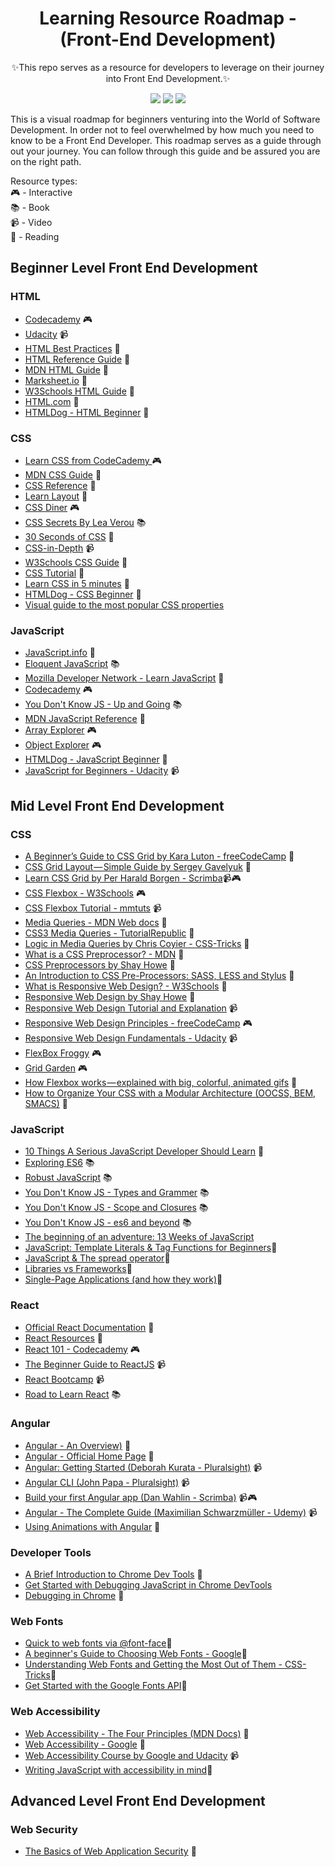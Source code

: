 <div align="center">
   <h1>Learning Resource Roadmap - (Front-End Development)</h1>
	<p>✨This repo serves as a resource for developers to leverage on their journey into Front End Development.</>✨</p>
   <p align="center">
    <a href="https://github.com/lauragift21/Learning-Resource-Path-Front-End"><img src="https://img.shields.io/badge/Roadmap-2019-purple.svg"/></a>
      <a href="https://twitter.com/intent/tweet?text=Learning%20Resource%20Roadmap%20for%20Front%20End%20Developers%20by%20@lauragift21%20%20https%3A//github.com/lauragift21/Learning-Resource-Path-Front-End"><img src="https://img.shields.io/badge/twitter-tweet-blue.svg"/></a>
<a href="https://twitter.com/lauragift21"><img src="https://img.shields.io/badge/feedback-@lauragift21-green.svg" /></a>
  </p>
</div>

This is a visual roadmap for beginners venturing into the World of Software Development. In order not to feel overwhelmed by how much you need to know to be a Front End Developer. This roadmap serves as a guide through out your journey. You can follow through this guide and be assured you are on the right path.

Resource types:  
 🎮 - Interactive  
 📚 - Book  
 📹 - Video  
 📝 - Reading  

##  Beginner Level Front End Development

### HTML
 - [Codecademy](https://www.codecademy.com/learn/learn-html) 🎮
 - [Udacity](https://www.udacity.com/course/intro-to-html-and-css--ud001) 📹
 - [HTML Best Practices](https://github.com/hail2u/html-best-practices) 📝
 - [HTML Reference Guide](https://htmlreference.io/) 📝
 - [MDN HTML Guide](https://developer.mozilla.org/en-US/docs/Learn/HTML) 📝
 - [Marksheet.io](https://marksheet.io/html-basics.html) 📝
 - [W3Schools HTML Guide](https://www.w3schools.com/html/) 📝
 - [HTML.com](https://html.com/) 📝
 - [HTMLDog - HTML Beginner](http://www.htmldog.com/guides/html/beginner/) 📝

### CSS

- [Learn CSS from CodeCademy ](https://www.codecademy.com/learn/learn-css) 🎮
- [MDN CSS Guide](https://developer.mozilla.org/en-US/docs/Learn/CSS) 📝
- [CSS Reference](https://cssreference.io/) 📝
- [Learn Layout](http://learnlayout.com/) 📝
- [CSS Diner](http://flukeout.github.io/) 🎮
- [CSS Secrets By Lea Verou](https://www.amazon.com/CSS-Secrets-Solutions-Everyday-Problems/dp/1449372635/?&_encoding=UTF8&tag=frontend-handbook-20&linkCode=ur2&linkId=40a9480c18839b4b2ea798aa2afafd0e&camp=1789&creative=9325) 📚
- [30 Seconds of CSS](https://30-seconds.github.io/30-seconds-of-css/) 📝
- [CSS-in-Depth](https://frontendmasters.com/courses/css-in-depth-v2/) 📹
- [W3Schools CSS Guide](https://www.w3schools.com/css/css_intro.asp) 📝
- [CSS Tutorial](https://www.csstutorial.net/css-intro/introductioncss-part1.php) 📝
- [Learn CSS in 5 minutes](https://medium.freecodecamp.org/get-started-with-css-in-5-minutes-e0804813fc3e) 📝
- [HTMLDog - CSS Beginner](http://www.htmldog.com/guides/css/beginner/) 📝
- [Visual guide to the most popular CSS properties](https://hackr.io/tutorial/visual-guide-to-the-most-popular-css-properties)

### JavaScript
 - [JavaScript.info](https://javascript.info/) 📝
 - [Eloquent JavaScript](https://eloquentjavascript.net/) 📚
 - [Mozilla Developer Network -  Learn JavaScript](https://developer.mozilla.org/en-US/docs/Learn/JavaScript) 📝
 - [Codecademy](https://www.codecademy.com/learn/learn-javascript) 🎮
 - [You Don't Know JS - Up and Going](https://github.com/getify/You-Dont-Know-JS/blob/master/up%20&%20going/README.md#you-dont-know-js-up--going) 📚
 - [MDN JavaScript Reference](https://developer.mozilla.org/en-US/docs/Web/JavaScript/Reference) 📝
 - [Array Explorer](https://sdras.github.io/array-explorer/) 🎮
 - [Object Explorer](https://sdras.github.io/object-explorer/) 🎮
 - [HTMLDog - JavaScript Beginner](http://www.htmldog.com/guides/javascript) 📝
 - [JavaScript for Beginners - Udacity](https://www.udacity.com/course/intro-to-javascript--ud803) 📹

##  Mid Level Front End Development

### CSS

- [A Beginner’s Guide to CSS Grid by Kara Luton - freeCodeCamp](https://medium.freecodecamp.org/a-beginners-guide-to-css-grid-3889612c4b35) 📝
- [CSS Grid Layout — Simple Guide by Sergey Gavelyuk](https://codeburst.io/css-grid-layout-simple-guide-e0296cf14fe8) 📝
- [Learn CSS Grid by Per Harald Borgen - Scrimba](https://scrimba.com/g/gR8PTE)📹🎮
- [CSS Flexbox - W3Schools](https://www.w3schools.com/css/css3_flexbox.asp) 🎮
- [CSS Flexbox Tutorial - mmtuts](https://www.youtube.com/watch?v=0e02dl66PYo) 📹
- [Media Queries - MDN Web docs](https://developer.mozilla.org/en-US/docs/Web/CSS/Media_Queries) 📝
- [CSS3 Media Queries - TutorialRepublic](https://www.tutorialrepublic.com/css-tutorial/css3-media-queries.php) 📝
- [Logic in Media Queries by Chris Coyier - CSS-Tricks](https://css-tricks.com/logic-in-media-queries/) 📝
- [What is a CSS Preprocessor? - MDN](https://developer.mozilla.org/en-US/docs/Glossary/CSS_preprocessor) 📝
- [CSS Preprocessors by Shay Howe](https://learn.shayhowe.com/advanced-html-css/preprocessors/) 📝
- [An Introduction to CSS Pre-Processors: SASS, LESS and Stylus](https://htmlmag.com/article/an-introduction-to-css-preprocessors-sass-less-stylus) 📝
- [What is Responsive Web Design? - W3Schools](https://www.w3schools.com/css/css_rwd_intro.asp) 📝
- [Responsive Web Design by Shay Howe](https://learn.shayhowe.com/advanced-html-css/responsive-web-design/) 📝
- [Responsive Web Design Tutorial and Explanation](https://youtu.be/BIz02qY5BRA) 📹
- [Responsive Web Design Principles - freeCodeCamp](https://learn.freecodecamp.org/responsive-web-design/responsive-web-design-principles) 🎮
- [Responsive Web Design Fundamentals - Udacity](https://www.udacity.com/course/responsive-web-design-fundamentals--ud893) 📹
- [FlexBox Froggy](https://flexboxfroggy.com/) 🎮
- [Grid Garden](https://cssgridgarden.com/) 🎮
- [How Flexbox works — explained with big, colorful, animated gifs](https://medium.freecodecamp.org/an-animated-guide-to-flexbox-d280cf6afc35) 📝
- [How to Organize Your CSS with a Modular Architecture (OOCSS, BEM, SMACS)](https://snipcart.com/blog/organize-css-modular-architecture) 📝

### JavaScript

- [10 Things A Serious JavaScript Developer Should Learn](https://benmccormick.org/2017/07/19/ten-things-javascript/) 📝
- [Exploring ES6](http://exploringjs.com/es6.html) 📚
- [Robust JavaScript](https://molily.de/robust-javascript/) 📚
- [You Don't Know JS - Types and Grammer](https://github.com/getify/You-Dont-Know-JS/tree/master/types%20%26%20grammar) 📚
- [You Don't Know JS - Scope and Closures](https://github.com/getify/You-Dont-Know-JS/tree/master/scope%20%26%20closures) 📚
- [You Don't Know JS - es6 and beyond](https://github.com/getify/You-Dont-Know-JS/tree/master/es6%20%26%20beyond) 📚
- [The beginning of an adventure: 13 Weeks of JavaScript ](https://medium.com/@___aerox___/the-beginning-of-an-adventure-13-weeks-of-javascript-78107605d533)
- [JavaScript: Template Literals & Tag Functions for Beginners](https://codeburst.io/javascript-template-literals-tag-functions-for-beginners-758a041160e1)📝
- [JavaScript & The spread operator](https://codeburst.io/javascript-the-spread-operator-a867a71668ca)📝
- [Libraries vs Frameworks](https://medium.com/datafire-io/libraries-vs-frameworks-626cdde799a7)📝
- [Single-Page Applications (and how they work)](https://blog.pshrmn.com/entry/how-single-page-applications-work/)📝

### React

- [Official React Documentation](https://facebook.github.io/react/docs/hello-world.html) 📝
- [React Resources](https://reactresources.com/) 📝
- [React 101 - Codecademy](https://www.codecademy.com/learn/react-101) 🎮
- [The Beginner Guide to ReactJS](https://egghead.io/courses/the-beginner-s-guide-to-reactjs) 📹
- [React Bootcamp](https://tylermcginnis.com/free-react-bootcamp/) 📹
- [Road to Learn React](https://www.robinwieruch.de/the-road-to-learn-react/) 📚


<!-- ### Vue -->



### Angular
<!-- - [Angular 2 Tutorial](https://egghead.io/technologies/angular2) -->

- [Angular - An Overview)](https://medium.com/@mlbors/an-overview-of-angular-3ccd2950648e) 📝
- [Angular - Official Home Page](https://angular.io/) 📝
- [Angular: Getting Started (Deborah Kurata - Pluralsight)](https://www.pluralsight.com/courses/angular-2-getting-started-update) 📹
- [Angular CLI (John Papa - Pluralsight)](https://www.pluralsight.com/courses/angular-cli) 📹
- [Build your first Angular app (Dan Wahlin - Scrimba)](https://scrimba.com/g/gyourfirstangularapp) 📹🎮
- [Angular - The Complete Guide (Maximilian Schwarzmüller - Udemy)](https://www.udemy.com/the-complete-guide-to-angular-2/) 📹
- [Using Animations with Angular](https://medium.freecodecamp.org/how-to-use-animation-with-angular-6-675b19bc3496) 📝

<!-- ### Testing  -->

<!-- ### Web Animations -->


### Developer Tools

- [A Brief Introduction to Chrome Dev Tools](https://developers.google.com/web/tools/chrome-devtools/) 📝
- [Get Started with Debugging JavaScript in Chrome DevTools](https://developers.google.com/web/tools/chrome-devtools/javascript/)
- [Debugging in Chrome](https://javascript.info/debugging-chrome) 📝

### Web Fonts

- [Quick to web fonts via @font-face](https://www.html5rocks.com/en/tutorials/webfonts/quick/)📝
- [A beginner's Guide to Choosing Web Fonts - Google](https://design.google/library/choosing-web-fonts-beginners-guide/)📝
- [Understanding Web Fonts and Getting the Most Out of Them - CSS-Tricks](https://css-tricks.com/understanding-web-fonts-getting/)📝
- [Get Started with the Google Fonts API](https://developers.google.com/fonts/docs/getting_started)📝

### Web Accessibility

- [Web Accessibility - The Four Principles (MDN Docs)](https://developer.mozilla.org/en-US/docs/Web/Accessibility/Understanding_WCAG#The_four_principles) 📝
- [Web Accessibility - Google](https://developers.google.com/web/fundamentals/accessibility/) 📝
- [Web Accessibility Course by Google and Udacity](https://www.udacity.com/course/web-accessibility--ud891) 📹
- [Writing JavaScript with accessibility in mind](https://medium.com/@matuzo/writing-javascript-with-accessibility-in-mind-a1f6a5f467b9)📝


##  Advanced Level Front End Development

### Web Security

- [The Basics of Web Application Security](https://martinfowler.com/articles/web-security-basics.html) 📝